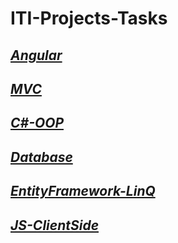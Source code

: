 # ITI-Projects-Tasks
## *[Angular](https://github.com/stars/mohsentayseer/lists/angular)*
## *[MVC](https://github.com/mohsentayseer/MVC-Project-Tasks)*
## *[C#-OOP](https://github.com/mohsentayseer/Csharp-OOP-Projects-Tasks)*
## *[Database](https://github.com/mohsentayseer/DatabaseSqlServer-tasks)*
## *[EntityFramework-LinQ](https://github.com/stars/mohsentayseer/lists/entityframework-linq)*
## *[JS-ClientSide](https://github.com/stars/mohsentayseer/lists/clientside)*
